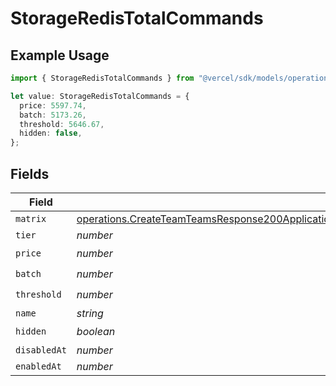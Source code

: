 # StorageRedisTotalCommands

## Example Usage

```typescript
import { StorageRedisTotalCommands } from "@vercel/sdk/models/operations";

let value: StorageRedisTotalCommands = {
  price: 5597.74,
  batch: 5173.26,
  threshold: 5646.67,
  hidden: false,
};
```

## Fields

| Field                                                                                                                                                                                                                                                    | Type                                                                                                                                                                                                                                                     | Required                                                                                                                                                                                                                                                 | Description                                                                                                                                                                                                                                              |
| -------------------------------------------------------------------------------------------------------------------------------------------------------------------------------------------------------------------------------------------------------- | -------------------------------------------------------------------------------------------------------------------------------------------------------------------------------------------------------------------------------------------------------- | -------------------------------------------------------------------------------------------------------------------------------------------------------------------------------------------------------------------------------------------------------- | -------------------------------------------------------------------------------------------------------------------------------------------------------------------------------------------------------------------------------------------------------- |
| `matrix`                                                                                                                                                                                                                                                 | [operations.CreateTeamTeamsResponse200ApplicationJSONResponseBodyBillingInvoiceItemsStorageRedisTotalCommandsMatrix](../../models/operations/createteamteamsresponse200applicationjsonresponsebodybillinginvoiceitemsstorageredistotalcommandsmatrix.md) | :heavy_minus_sign:                                                                                                                                                                                                                                       | N/A                                                                                                                                                                                                                                                      |
| `tier`                                                                                                                                                                                                                                                   | *number*                                                                                                                                                                                                                                                 | :heavy_minus_sign:                                                                                                                                                                                                                                       | N/A                                                                                                                                                                                                                                                      |
| `price`                                                                                                                                                                                                                                                  | *number*                                                                                                                                                                                                                                                 | :heavy_check_mark:                                                                                                                                                                                                                                       | N/A                                                                                                                                                                                                                                                      |
| `batch`                                                                                                                                                                                                                                                  | *number*                                                                                                                                                                                                                                                 | :heavy_check_mark:                                                                                                                                                                                                                                       | N/A                                                                                                                                                                                                                                                      |
| `threshold`                                                                                                                                                                                                                                              | *number*                                                                                                                                                                                                                                                 | :heavy_check_mark:                                                                                                                                                                                                                                       | N/A                                                                                                                                                                                                                                                      |
| `name`                                                                                                                                                                                                                                                   | *string*                                                                                                                                                                                                                                                 | :heavy_minus_sign:                                                                                                                                                                                                                                       | N/A                                                                                                                                                                                                                                                      |
| `hidden`                                                                                                                                                                                                                                                 | *boolean*                                                                                                                                                                                                                                                | :heavy_check_mark:                                                                                                                                                                                                                                       | N/A                                                                                                                                                                                                                                                      |
| `disabledAt`                                                                                                                                                                                                                                             | *number*                                                                                                                                                                                                                                                 | :heavy_minus_sign:                                                                                                                                                                                                                                       | N/A                                                                                                                                                                                                                                                      |
| `enabledAt`                                                                                                                                                                                                                                              | *number*                                                                                                                                                                                                                                                 | :heavy_minus_sign:                                                                                                                                                                                                                                       | N/A                                                                                                                                                                                                                                                      |